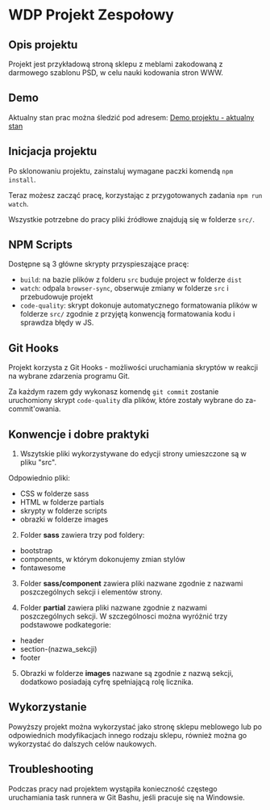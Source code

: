 # WDP Projekt Zespołowy

## Opis projektu

Projekt jest przykładową stroną sklepu z meblami zakodowaną z darmowego szablonu PSD, w celu nauki kodowania stron WWW.

## Demo

Aktualny stan prac można śledzić pod adresem:
[Demo projektu - aktualny stan](https://loving-goldwasser-86b571.netlify.com/?#)

## Inicjacja projektu

Po sklonowaniu projektu, zainstaluj wymagane paczki komendą `npm install`.

Teraz możesz zacząć pracę, korzystając z przygotowanych zadania `npm run watch`.

Wszystkie potrzebne do pracy pliki źródłowe znajdują się w folderze `src/`.

## NPM Scripts

Dostępne są 3 główne skrypty przyspieszające pracę:

- `build`: na bazie plików z folderu `src` buduje project w folderze `dist`
- `watch`: odpala `browser-sync`, obserwuje zmiany w folderze `src` i przebudowuje projekt
- `code-quality`: skrypt dokonuje automatycznego formatowania plików w folderze `src/`
  zgodnie z przyjętą konwencją formatowania kodu i sprawdza błędy w JS.

## Git Hooks

Projekt korzysta z Git Hooks - możliwości uruchamiania skryptów w reakcji na wybrane zdarzenia programu Git.

Za każdym razem gdy wykonasz komendę `git commit` zostanie uruchomiony skrypt `code-quality`
dla plików, które zostały wybrane do za-commit'owania.

## Konwencje i dobre praktyki

1. Wszytskie pliki wykorzystywane do edycji strony umieszczone są w pliku "src".

Odpowiednio pliki:

- CSS w folderze sass
- HTML w folderze partials
- skrypty w folderze scripts
- obrazki w folderze images

2. Folder **sass** zawiera trzy pod foldery:

- bootstrap
- components, w którym dokonujemy zmian stylów
- fontawesome

3. Folder **sass/component** zawiera pliki nazwane zgodnie z nazwami poszczególnych sekcji i elementów strony.

4. Folder **partial** zawiera pliki nazwane zgodnie z nazwami poszczególnych sekcji. W szczególnosci można wyróżnić trzy podstawowe podkategorie:

- header
- section-(nazwa_sekcji)
- footer

5. Obrazki w folderze **images** nazwane są zgodnie z nazwą sekcji, dodatkowo posiadają cyfrę spełniającą rolę licznika.

## Wykorzystanie

Powyższy projekt można wykorzystać jako stronę sklepu meblowego lub po odpowiednich modyfikacjach innego rodzaju sklepu, również można go wykorzystać do dalszych celów naukowych.

## Troubleshooting

Podczas pracy nad projektem wystąpiła konieczność częstego uruchamiania task runnera w Git Bashu, jeśli pracuje się na Windowsie.
